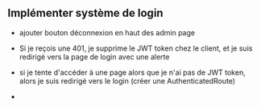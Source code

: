 ## Implémenter système de login

<!-- -   créer page /sign-up -->
<!-- -   page sign-up contient e-mail et mot de passe -->
<!-- -   page sign-in contient bouton "Créer un compte" -->
<!-- -   créer une entité users : email, hashedPassword, unicité sur email -->

<!-- -   créer une route server POST /users qui créé un user avec username, et qui hash le password -->
<!-- -   quand je clique sur le bouton, je créé un user avec le bon username et password -->

<!-- -   créer page /sign-in -->
<!-- -   page sign-in contient email et mot de passe -->
<!-- -   page sign in contient bouton se connecter -->

<!-- -   créer une route server GET /login qui trouve l'utilisateur, et vérifie si son mot de passe correspond. Si oui, renvoie un JWT token -->
<!-- -   quand je clique sur le bouton sign-in, j'envoie le mdp et email et je reçois un jwt -->

<!-- -   quand je reçois le JWT, je le stocke dans le localstorage -->

<!-- -   dans tous mes appels API, j'ajoute le Bearer à Authorization -->

<!-- -   dans buildController, j'ajoute l'option pour demander le signup -->

<!-- -   dans buildController, si l'option est activée, je vérifie le JWT token. S'il est OK, je continue, sinon je renvoie 401 -->

<!-- -   interdire la consultation de l'exam si on n'en est pas le propriétaire -->

<!-- -   binder l'exam à l'user si c'est lui qui le créé -->

-   ajouter bouton déconnexion en haut des admin page

-   Si je reçois une 401, je supprime le JWT token chez le client, et je suis redirigé vers la page de login avec une alerte
-   si je tente d'accéder à une page alors que je n'ai pas de JWT token, alors je suis redirigé vers le login (créer une AuthenticatedRoute)
-
